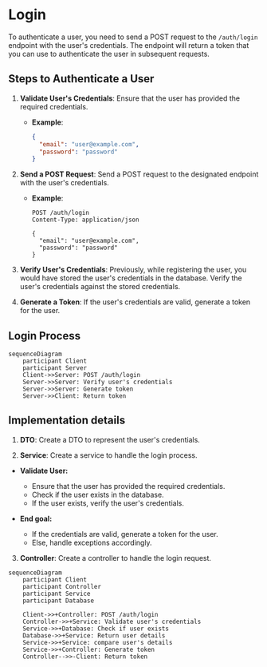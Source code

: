 # Login

To authenticate a user, you need to send a POST request to the `/auth/login` endpoint with the user's credentials. The endpoint will return a token that you can use to authenticate the user in subsequent requests.

## Steps to Authenticate a User

1. **Validate User's Credentials**: Ensure that the user has provided the required credentials.

   - **Example**:

     ```json
     {
       "email": "user@example.com",
       "password": "password"
     }
     ```

2. **Send a POST Request**: Send a POST request to the designated endpoint with the user's credentials.

   - **Example**:

     ```http
     POST /auth/login
     Content-Type: application/json

     {
       "email": "user@example.com",
       "password": "password"
     }
     ```

3. **Verify User's Credentials**: Previously, while registering the user, you would have stored the user's credentials in the database. Verify the user's credentials against the stored credentials.

4. **Generate a Token**: If the user's credentials are valid, generate a token for the user.

## Login Process

```mermaid
sequenceDiagram
    participant Client
    participant Server
    Client->>Server: POST /auth/login
    Server->>Server: Verify user's credentials
    Server->>Server: Generate token
    Server->>Client: Return token
```

## Implementation details

1. **DTO**: Create a DTO to represent the user's credentials.

2. **Service**: Create a service to handle the login process.

- **Validate User:**

  - Ensure that the user has provided the required credentials.
  - Check if the user exists in the database.
  - If the user exists, verify the user's credentials.

- **End goal:**
  - If the credentials are valid, generate a token for the user.
  - Else, handle exceptions accordingly.

3. **Controller**: Create a controller to handle the login request.

```mermaid
sequenceDiagram
    participant Client
    participant Controller
    participant Service
    participant Database

    Client->>+Controller: POST /auth/login
    Controller->>+Service: Validate user's credentials
    Service->>+Database: Check if user exists
    Database->>+Service: Return user details
    Service->>+Service: compare user's details
    Service->>+Controller: Generate token
    Controller-->>-Client: Return token
```

```

```
